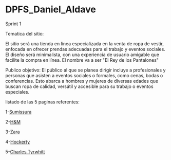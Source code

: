# DPFS_Daniel_Aldave
 Sprint 1

Tematica del sitio:

El sitio será una tienda en línea especializada en la venta de ropa de vestir, enfocada en ofrecer prendas adecuadas para el trabajo y eventos sociales. El diseño será minimalista, con una experiencia de usuario amigable que facilite la compra en línea.
El nombre va a ser "El Rey de los Pantalones"

Publico objetivo:
El público al que se planea dirigir incluye a profesionales y personas que asisten a eventos sociales o formales, como cenas, bodas o conferencias. Esto abarca a hombres y mujeres de diversas edades que buscan ropa de calidad, versátil y accesible para su trabajo o eventos especiales.

listado de las 5 paginas referentes:

1-[Sumissura](https://www.sumissura.com/es-us/mujer/ropa-oficina-mujer/)

2-[H&M](https://uy.hm.com/)

3-[Zara](https://www.zara.com/ar/)

4-[Hockerty](https://www.hockerty.com/es-us/)

5-[Charles Tyrwhitt](https://www.charlestyrwhitt.com/intl/home?userSelectedSite=true)

